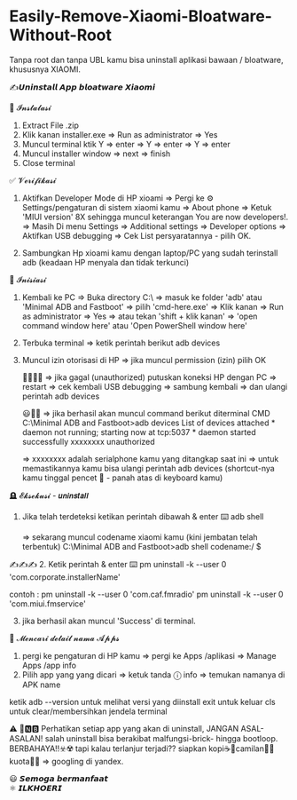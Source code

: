 # Easily-Remove-Xiaomi-Bloatware-Without-Root
Tanpa root dan tanpa UBL kamu bisa uninstall aplikasi bawaan / bloatware, khususnya XIAOMI.

✍️𝙐𝙣𝙞𝙣𝙨𝙩𝙖𝙡𝙡 𝘼𝙥𝙥 𝙗𝙡𝙤𝙖𝙩𝙬𝙖𝙧𝙚 𝙓𝙞𝙖𝙤𝙢𝙞

💽 𝓘𝓷𝓼𝓽𝓪𝓵𝓪𝓼𝓲
1. Extract File .zip
2. Klik kanan installer.exe ⇒ Run as administrator ⇒ Yes
3. Muncul terminal ktik Y ⇒ enter ⇒ Y ⇒ enter ⇒ Y ⇒ enter
4. Muncul installer window ⇒ next ⇒ finish
5. Close terminal


✅ 𝓥𝓮𝓻𝓲𝓯𝓲𝓴𝓪𝓼𝓲
1. Aktifkan Developer Mode di HP xioami
	⇒ Pergi ke ⚙️ Settings/pengaturan di sistem xiaomi kamu ⇒ About phone ⇒ Ketuk 'MIUI version' 8X sehingga muncul keterangan You are now developers!.
	⇒ Masih Di menu Settings ⇒ Additional settings ⇒ Developer options ⇒ Aktifkan USB debugging ⇒ Cek List persyaratannya - pilih OK.

2. Sambungkan Hp xioami kamu dengan laptop/PC yang sudah terinstall adb (keadaan HP menyala dan tidak terkunci)



📲 𝓘𝓷𝓲𝓼𝓲𝓪𝓼𝓲
1. Kembali ke PC
	⇒ Buka directory C:\ ⇒ masuk ke folder 'adb' atau 'Minimal ADB and Fastboot'
	⇒ pilih 'cmd-here.exe' ⇒ Klik kanan ⇒ Run as administrator ⇒ Yes
	⇒ atau tekan 'shift + klik kanan' ⇒  'open command window here' atau 'Open PowerShell window here'

2. Terbuka terminal
	⇒ ketik perintah berikut
	  adb devices

3. Muncul izin otorisasi di HP
	⇒ jika muncul permission (izin) pilih OK
	
	🥵🤯😵‍💫
	⇒ jika gagal (unauthorized) putuskan koneksi HP dengan PC ⇒ restart ⇒ cek kembali USB debugging
	⇒ sambung kembali ⇒ dan ulangi perintah adb devices
	
	😃👏🥳
	⇒ jika berhasil akan muncul command berikut diterminal CMD
		C:\Minimal ADB and Fastboot>adb devices
		List of devices attached
		* daemon not running; starting now at tcp:5037
		* daemon started successfully
		xxxxxxxx        unauthorized

	⇒ xxxxxxxx adalah serialphone kamu yang ditangkap saat ini
	⇒ untuk memastikannya kamu bisa ulangi perintah adb devices (shortcut-nya kamu tinggal pencet 🔼 - panah atas di keyboard kamu)


🪦 𝓔𝓴𝓼𝓮𝓴𝓾𝓼𝓲 - 𝙪𝙣𝙞𝙣𝙨𝙩𝙖𝙡𝙡
1.  Jika telah terdeteksi ketikan perintah dibawah & enter ⌨️
	adb shell

	⇒ sekarang muncul codename xiaomi kamu (kini jembatan telah terbentuk)
		C:\Minimal ADB and Fastboot>adb shell
		codename:/ $

✍️✍️✍️
2. Ketik perintah & enter ⌨️
	pm uninstall -k --user 0 'com.corporate.installerName'

contoh :
	pm uninstall -k --user 0 'com.caf.fmradio'
	pm uninstall -k --user 0 'com.miui.fmservice'

3. jika berhasil akan muncul 'Success' di terminal.



🔎 𝓜𝓮𝓷𝓬𝓪𝓻𝓲 𝓭𝓮𝓽𝓪𝓲𝓵 𝓷𝓪𝓶𝓪 𝓐𝓹𝓹𝓼
1. pergi ke pengaturan di HP kamu ⇒ pergi ke Apps /aplikasi ⇒ Manage Apps /app info
2. Pilih app yang yang dicari ⇒ ketuk tanda ⓘ info ⇒ temukan namanya di APK name


ketik
adb --version		untuk melihat versi yang diinstall
exit			untuk keluar
cls			untuk clear/membersihkan jendela terminal


⚠️
🛑🅽🅱
Perhatikan setiap app yang akan di uninstall,  JANGAN ASAL-ASALAN!
salah uninstall bisa berakibat malfungsi-brick- hingga bootloop.
BERBAHAYA!!☣️☢️
tapi kalau terlanjur terjadi?? siapkan kopi☕🚬camilan🍟🍿kuota📳🌐 ⇒ googling di yandex.

😃 𝙎𝙚𝙢𝙤𝙜𝙖 𝙗𝙚𝙧𝙢𝙖𝙣𝙛𝙖𝙖𝙩  
⚛️ 𝙄𝙇𝙆𝙃𝙊𝙀𝙍𝙄
